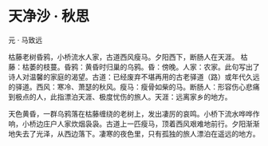 # 天净沙 · 秋思

<span class="r">元 · 马致远

<link href="../../css/style.css" rel="stylesheet" type="text/css" />

<div class="p">

枯藤老树昏鸦，小桥流水人家，古道西风瘦马。夕阳西下，断肠人在天涯。
<span class="comment">
枯藤：枯萎的枝蔓。昏鸦：黄昏时归巢的乌鸦。昏：傍晚。人家：农家。此句写出了诗人对温馨的家庭的渴望。古道：已经废弃不堪再用的古老驿道（路）或年代久远的驿道。西风：寒冷、萧瑟的秋风。瘦马：瘦骨如柴的马。断肠人：形容伤心悲痛到极点的人，此指漂泊天涯、极度忧伤的旅人。天涯：远离家乡的地方。

<div class="translation">

天色黄昏，一群乌鸦落在枯藤缠绕的老树上，发出凄厉的哀鸣。小桥下流水哗哗作响，小桥边庄户人家炊烟袅袅。古道上一匹瘦马，顶着西风艰难地前行。夕阳渐渐地失去了光泽，从西边落下。凄寒的夜色里，只有孤独的旅人漂泊在遥远的地方。

</div>

